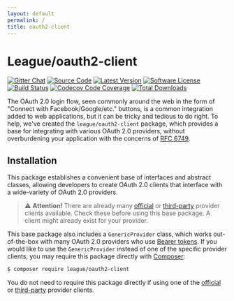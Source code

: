 ```yaml
---
layout: default
permalink: /
title: oauth2-client
---
```


League/oauth2-client
======================

[![Gitter Chat](https://img.shields.io/badge/gitter-join_chat-brightgreen.svg?style=flat-square)](https://gitter.im/thephpleague/oauth2-client)
[![Source Code](https://img.shields.io/badge/source-thephpleague/oauth2--client-blue.svg?style=flat-square)](https://github.com/thephpleague/oauth2-client)
[![Latest Version](https://img.shields.io/github/release/thephpleague/oauth2-client.svg?style=flat-square)](https://github.com/thephpleague/oauth2-client/releases)
[![Software License](https://img.shields.io/badge/license-MIT-brightgreen.svg?style=flat-square)](https://github.com/thephpleague/oauth2-client/blob/master/LICENSE)
[![Build Status](https://img.shields.io/github/workflow/status/thephpleague/oauth2-client/CI?label=CI&logo=github&style=flat-square)](https://github.com/thephpleague/oauth2-client/actions?query=workflow%3ACI)
[![Codecov Code Coverage](https://img.shields.io/codecov/c/gh/thephpleague/oauth2-client?label=codecov&logo=codecov&style=flat-square)](https://codecov.io/gh/thephpleague/oauth2-client)
[![Total Downloads](https://img.shields.io/packagist/dt/league/oauth2-client.svg?style=flat-square)](https://packagist.org/packages/league/oauth2-client)

The OAuth 2.0 login flow, seen commonly around the web in the form of "Connect with Facebook/Google/etc." buttons, is a common integration added to web applications, but it can be tricky and tedious to do right. To help, we've created the `league/oauth2-client` package, which provides a base for integrating with various OAuth 2.0 providers, without overburdening your application with the concerns of [RFC 6749](http://tools.ietf.org/html/rfc6749).

Installation
-------------

This package establishes a convenient base of interfaces and abstract classes, allowing developers to create OAuth 2.0 clients that interface with a wide-variety of OAuth 2.0 providers.

> ⚠️ **Attention!** There are already many [official](/providers/league/) or [third-party](/providers/thirdparty/) provider clients available. Check these before using this base package. A client might already exist for your provider.

This base package also includes a `GenericProvider` class, which works out-of-the-box with many OAuth 2.0 providers who use [Bearer tokens](http://tools.ietf.org/html/rfc6750). If you would like to use the `GenericProvider` instead of one of the specific provider clients, you may require this package directly with [Composer](https://getcomposer.org):

~~~ bash
$ composer require league/oauth2-client
~~~

You do not need to require this package directly if using one of the [official](/providers/league/) or [third-party](/providers/thirdparty/) provider clients.
